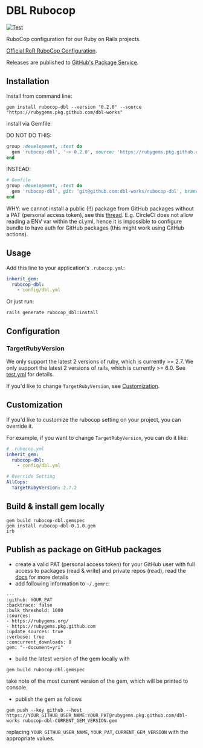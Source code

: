 # DBL Rubocop

[![Test](https://github.com/dbl-works/rubocop-dbl/actions/workflows/test.yml/badge.svg)](https://github.com/dbl-works/rubocop-dbl/actions/workflows/test.yml)

RuboCop configuration for our Ruby on Rails projects.

[Official RoR RuboCop Configuration](https://github.com/rails/rails/blob/master/.rubocop.yml).

Releases are published to [GitHub's Package Service](https://github.com/dbl-works/rubocop-dbl/packages/550489).


## Installation

Install from command line:

```shell
gem install rubocop-dbl --version "0.2.0" --source "https://rubygems.pkg.github.com/dbl-works"
```

install via Gemfile:

DO NOT DO THIS:
```ruby
group :development, :test do
  gem 'rubocop-dbl', '~> 0.2.0', source: 'https://rubygems.pkg.github.com/dbl-works'
end
```

INSTEAD:

```ruby
# Gemfile
group :development, :test do
  gem 'rubocop-dbl', git: 'git@github.com:dbl-works/rubocop-dbl', branch: :main
end
```
WHY: we cannot install a public (!!) package from GitHub packages without a PAT (personal access token), see this [thread](https://github.community/t/download-from-github-package-registry-without-authentication/14407).
E.g. CircleCI does not allow reading a ENV var within the ci.yml, hence it is impossible to configure bundle to have auth for GitHub packages (this might work using GitHub actions).


## Usage

Add this line to your application's `.rubocop.yml`:

```yml
inherit_gem:
  rubocop-dbl:
    - config/dbl.yml
```

Or just run:

```shell
rails generate rubocop_dbl:install
```



## Configuration


### TargetRubyVersion

We only support the latest 2 versions of ruby, which is currently >= 2.7.
We only support the latest 2 versions of rails, which is currently >= 6.0.
See [test.yml](.github/workflows/test.yml) for details.


If you'd like to change `TargetRubyVersion`, see [Customization](#customization).



## Customization

If you'd like to customize the rubocop setting on your project, you can override it.

For example, if you want to change `TargetRubyVersion`, you can do it like:

```yml
# .rubocop.yml
inherit_gem:
  rubocop-dbl:
    - config/dbl.yml

# Override Setting
AllCops:
  TargetRubyVersion: 2.7.2
```

## Build & install gem locally
```shell
gem build rubocop-dbl.gemspec
gem install rubocop-dbl-0.1.0.gem
irb
```

## Publish as package on GitHub packages
* create a valid PAT (personal access token) for your GitHub user with full access to packages (read & write) and private repos (read), read the [docs](https://docs.github.com/en/free-pro-team@latest/packages/guides/configuring-rubygems-for-use-with-github-packages) for more details
* add following information to `~/.gemrc`:

```
---
:github: YOUR_PAT
:backtrace: false
:bulk_threshold: 1000
:sources:
- https://rubygems.org/
- https://rubygems.pkg.github.com
:update_sources: true
:verbose: true
:concurrent_downloads: 8
gem: "--document=yri"

```

* build the latest version of the gem locally with

```shell
gem build rubocop-dbl.gemspec
```
take note of the most current version of the gem, which will be printed to console.

* publish the gem as follows

```shell
gem push --key github --host https://YOUR_GITHUB_USER_NAME:YOUR_PAT@rubygems.pkg.github.com/dbl-works rubocop-dbl-CURRENT_GEM_VERSION.gem
```

replacing `YOUR_GITHUB_USER_NAME`, `YOUR_PAT`, `CURRENT_GEM_VERSION` with the appropriate values.
